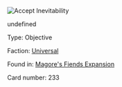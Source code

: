 
![Accept Inevitability](https://warhammerunderworlds.com/wp-content/uploads/sites/6/2018/03/233_ENG.png)

undefined

Type: Objective

Faction: [Universal](/factions/universal.md)

Found in: [Magore's Fiends Expansion](/locations/magores-fiends-expansion.md)

Card number: 233
